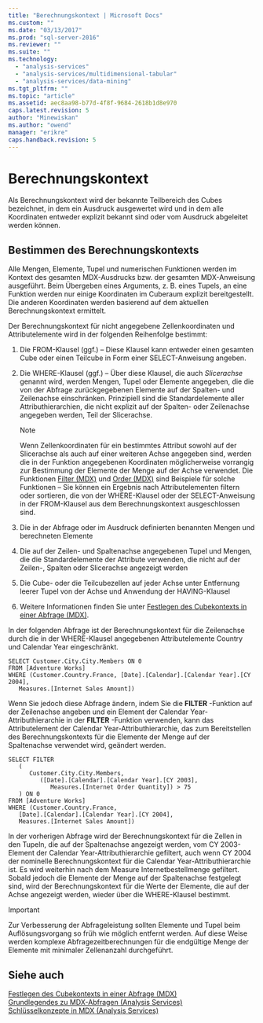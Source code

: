 ```yaml
---
title: "Berechnungskontext | Microsoft Docs"
ms.custom: ""
ms.date: "03/13/2017"
ms.prod: "sql-server-2016"
ms.reviewer: ""
ms.suite: ""
ms.technology: 
  - "analysis-services"
  - "analysis-services/multidimensional-tabular"
  - "analysis-services/data-mining"
ms.tgt_pltfrm: ""
ms.topic: "article"
ms.assetid: aec8aa98-b77d-4f8f-9684-2618b1d8e970
caps.latest.revision: 5
author: "Minewiskan"
ms.author: "owend"
manager: "erikre"
caps.handback.revision: 5
---
```

# Berechnungskontext
  Als Berechnungskontext wird der bekannte Teilbereich des Cubes bezeichnet, in dem ein Ausdruck ausgewertet wird und in dem alle Koordinaten entweder explizit bekannt sind oder vom Ausdruck abgeleitet werden können.  
  
## Bestimmen des Berechnungskontexts  
 Alle Mengen, Elemente, Tupel und numerischen Funktionen werden im Kontext des gesamten MDX-Ausdrucks bzw. der gesamten MDX-Anweisung ausgeführt. Beim Übergeben eines Arguments, z. B. eines Tupels, an eine Funktion werden nur einige Koordinaten im Cuberaum explizit bereitgestellt. Die anderen Koordinaten werden basierend auf dem aktuellen Berechnungskontext ermittelt.  
  
 Der Berechnungskontext für nicht angegebene Zellenkoordinaten und Attributelemente wird in der folgenden Reihenfolge bestimmt:  
  
1.  Die FROM-Klausel (ggf.) – Diese Klausel kann entweder einen gesamten Cube oder einen Teilcube in Form einer SELECT-Anweisung angeben.  
  
2.  Die WHERE-Klausel (ggf.) – Über diese Klausel, die auch *Slicerachse* genannt wird, werden Mengen, Tupel oder Elemente angegeben, die die von der Abfrage zurückgegebenen Elemente auf der Spalten- und Zeilenachse einschränken. Prinzipiell sind die Standardelemente aller Attributhierarchien, die nicht explizit auf der Spalten- oder Zeilenachse angegeben werden, Teil der Slicerachse.  
  
    > [!NOTE]  
    >  Wenn Zellenkoordinaten für ein bestimmtes Attribut sowohl auf der Slicerachse als auch auf einer weiteren Achse angegeben sind, werden die in der Funktion angegebenen Koordinaten möglicherweise vorrangig zur Bestimmung der Elemente der Menge auf der Achse verwendet. Die Funktionen [Filter (MDX)](../../../mdx/filter-mdx.md) und [Order (MDX)](../../../mdx/order-mdx.md) sind Beispiele für solche Funktionen – Sie können ein Ergebnis nach Attributelementen filtern oder sortieren, die von der WHERE-Klausel oder der SELECT-Anweisung in der FROM-Klausel aus dem Berechnungskontext ausgeschlossen sind.  
  
3.  Die in der Abfrage oder im Ausdruck definierten benannten Mengen und berechneten Elemente  
  
4.  Die auf der Zeilen- und Spaltenachse angegebenen Tupel und Mengen, die die Standardelemente der Attribute verwenden, die nicht auf der Zeilen-, Spalten oder Slicerachse angezeigt werden  
  
5.  Die Cube- oder die Teilcubezellen auf jeder Achse unter Entfernung leerer Tupel von der Achse und Anwendung der HAVING-Klausel  
  
6.  Weitere Informationen finden Sie unter [Festlegen des Cubekontexts in einer Abfrage &#40;MDX&#41;](../../../analysis-services/multidimensional-models/mdx/establishing-cube-context-in-a-query-mdx.md).  
  
 In der folgenden Abfrage ist der Berechnungskontext für die Zeilenachse durch die in der WHERE-Klausel angegebenen Attributelemente Country und Calendar Year eingeschränkt.  
  
```  
SELECT Customer.City.City.Members ON 0  
FROM [Adventure Works]  
WHERE (Customer.Country.France, [Date].[Calendar].[Calendar Year].[CY 2004],  
   Measures.[Internet Sales Amount])  
```  
  
 Wenn Sie jedoch diese Abfrage ändern, indem Sie die **FILTER** -Funktion auf der Zeilenachse angeben und ein Element der Calendar Year-Attributhierarchie in der **FILTER** -Funktion verwenden, kann das Attributelement der Calendar Year-Attributhierarchie, das zum Bereitstellen des Berechnungskontexts für die Elemente der Menge auf der Spaltenachse verwendet wird, geändert werden.  
  
```  
SELECT FILTER  
   (  
      Customer.City.City.Members,   
         ([Date].[Calendar].[Calendar Year].[CY 2003],  
            Measures.[Internet Order Quantity]) > 75   
   ) ON 0  
FROM [Adventure Works]  
WHERE (Customer.Country.France,  
   [Date].[Calendar].[Calendar Year].[CY 2004],  
   Measures.[Internet Sales Amount])  
```  
  
 In der vorherigen Abfrage wird der Berechnungskontext für die Zellen in den Tupeln, die auf der Spaltenachse angezeigt werden, vom CY 2003-Element der Calendar Year-Attributhierarchie gefiltert, auch wenn CY 2004 der nominelle Berechnungskontext für die Calendar Year-Attributhierarchie ist. Es wird weiterhin nach dem Measure Internetbestellmenge gefiltert. Sobald jedoch die Elemente der Menge auf der Spaltenachse festgelegt sind, wird der Berechnungskontext für die Werte der Elemente, die auf der Achse angezeigt werden, wieder über die WHERE-Klausel bestimmt.  
  
> [!IMPORTANT]  
>  Zur Verbesserung der Abfrageleistung sollten Elemente und Tupel beim Auflösungsvorgang so früh wie möglich entfernt werden. Auf diese Weise werden komplexe Abfragezeitberechnungen für die endgültige Menge der Elemente mit minimaler Zellenanzahl durchgeführt.  
  
## Siehe auch  
 [Festlegen des Cubekontexts in einer Abfrage &#40;MDX&#41;](../../../analysis-services/multidimensional-models/mdx/establishing-cube-context-in-a-query-mdx.md)   
 [Grundlegendes zu MDX-Abfragen &#40;Analysis Services&#41;](../../../analysis-services/multidimensional-models/mdx/mdx-query-fundamentals-analysis-services.md)   
 [Schlüsselkonzepte in MDX &#40;Analysis Services&#41;](../../../analysis-services/multidimensional-models/mdx/key-concepts-in-mdx-analysis-services.md)  
  
  